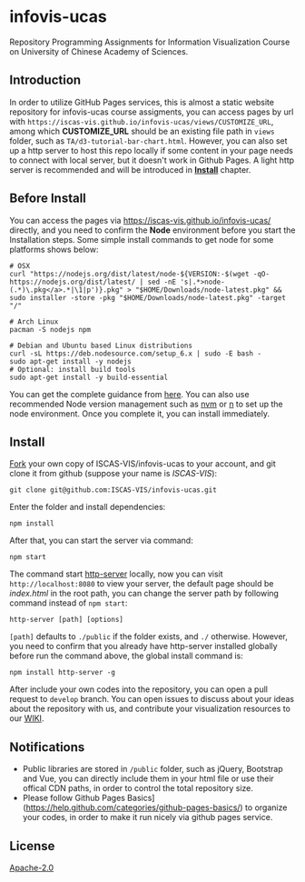 # infovis-ucas

Repository Programming Assignments for Information Visualization Course on University of Chinese  Academy of Sciences.

## Introduction

In order to utilize GitHub Pages services, this is almost a static website repository for infovis-ucas course assigments, you can access pages by url with `https://iscas-vis.github.io/infovis-ucas/views/CUSTOMIZE_URL`, among which **CUSTOMIZE_URL** should be an existing file path in `views` folder, such as `TA/d3-tutorial-bar-chart.html`. However, you can also set up a http server to host this repo locally if some content in your page needs to connect with local server, but it doesn't work in Github Pages. A light http server is recommended and will be introduced in **[Install](#Install)** chapter.

## Before Install

You can access the pages via <https://iscas-vis.github.io/infovis-ucas/> directly, and you need to confirm the **Node** environment before you start the Installation steps.
Some simple install commands to get node for some platforms shows below:

```
# OSX
curl "https://nodejs.org/dist/latest/node-${VERSION:-$(wget -qO- https://nodejs.org/dist/latest/ | sed -nE 's|.*>node-(.*)\.pkg</a>.*|\1|p')}.pkg" > "$HOME/Downloads/node-latest.pkg" && sudo installer -store -pkg "$HOME/Downloads/node-latest.pkg" -target "/"

# Arch Linux
pacman -S nodejs npm

# Debian and Ubuntu based Linux distributions
curl -sL https://deb.nodesource.com/setup_6.x | sudo -E bash -
sudo apt-get install -y nodejs
# Optional: install build tools
sudo apt-get install -y build-essential
```

You can get the complete guidance from [here](https://nodejs.org/en/download/package-manager/#osx). You can also use recommended Node version management such as [nvm](https://github.com/creationix/nvm) or [n](https://github.com/tj/n) to set up the node environment. Once you complete it, you can install immediately.

## Install

[Fork](https://github.com/ISCAS-VIS/infovis-ucas#fork-destination-box) your own copy of ISCAS-VIS/infovis-ucas to your account, and git clone it from github (suppose your name is *ISCAS-VIS*):

```
git clone git@github.com:ISCAS-VIS/infovis-ucas.git
```

Enter the folder and install dependencies:

```
npm install
```

After that, you can start the server via command:

```
npm start
```

The command start [http-server](https://github.com/indexzero/http-server) locally, now you can visit `http://localhost:8080` to view your server, the default page should be *index.html* in the root path, you can change the server path by following command instead of `npm start`:

```
http-server [path] [options]
```

`[path]` defaults to `./public` if the folder exists, and `./` otherwise. However, you need to confirm that you already have http-server installed globally before run the command above, the global install command is:

```
npm install http-server -g
```

After include your own codes into the repository, you can open a pull request to `develop` branch. You can open issues to discuss about your ideas about the repository with us, and contribute your visualization resources to our [WIKI](https://github.com/ISCAS-VIS/infovis-ucas/wiki).

## Notifications

* Public libraries are stored in `/public` folder, such as jQuery, Bootstrap and Vue, you can directly include them in your html file or use their offical CDN paths, in order to control the total repository size.
* Please follow Github Pages Basics](https://help.github.com/categories/github-pages-basics/) to organize your codes, in order to make it run nicely via github pages service.

## License

[Apache-2.0](https://github.com/ISCAS-VIS/infovis-ucas/blob/master/LICENSE)